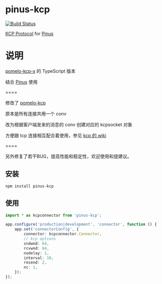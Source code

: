 pinus-kcp
============

[![Build Status][1]][2]

[1]: https://api.travis-ci.org/leenjewel/node-kcp.svg?branch=master
[2]: https://travis-ci.org/leenjewel/node-kcp


[KCP Protocol](https://github.com/skywind3000/kcp) for [Pinus](https://github.com/node-pinus/pinus)

说明
============

[pomelo-kcp-x](https://github.com/bruce48x/pomelo-kcp) 的 TypeScript 版本

结合 [Pinus](https://github.com/node-pinus/pinus) 使用

====

修改了 [pomelo-kcp](https://www.npmjs.com/package/pomelo-kcp)

原本是所有连接共用一个 conv

改为根据客户端发来的消息的 conv 创建对应的 kcpsocket 对象

方便跟 tcp 连接相互配合着使用，参见 [kcp 的 wiki](https://github.com/skywind3000/kcp/wiki/Cooperate-With-Tcp-Server)

====

另外修复了若干BUG，提高性能和稳定性，欢迎使用和提建议。

## 安装

`npm install pinus-kcp`

## 使用

```typescript
import * as kcpconnector from 'pinus-kcp';

app.configure('production|development', 'connector', function () {
    app.set('connectorConfig', {
        connector: kcpconnector.Connector,
        // kcp options
        sndwnd: 64,
        rcvwnd: 64,
        nodelay: 1,
        interval: 10,
        resend: 2,
        nc: 1,
    });
});
```
